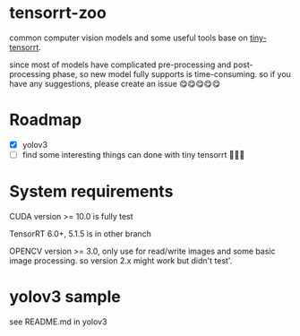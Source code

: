 <!--
 * @Author: zerollzeng
 * @Date: 2019-09-02 16:45:43
 * @LastEditors: zerollzeng
 * @LastEditTime: 2019-10-10 17:46:15
 -->
# tensorrt-zoo
common computer vision models and some useful tools base on [tiny-tensorrt](https://github.com/zerollzeng/tiny-tensorrt).

since most of models have complicated pre-processing and post-processing phase, so new model fully supports is time-consuming. so if you have any suggestions, please create an issue :yum::yum::yum::yum::yum:

# Roadmap
- [x] yolov3
- [ ] find some interesting things can done with tiny tensorrt :dancer::dancer::dancer:

# System requirements
CUDA version >= 10.0 is fully test

TensorRT 6.0+, 5.1.5 is in other branch

OPENCV version >= 3.0, only use for read/write images and some basic image processing. so version 2.x might work but didn't test'.

# yolov3 sample
see README.md in yolov3


